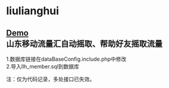liulianghui
======
[Demo](https://www.fsql.net/llh/)<br>
山东移动流量汇自动摇取、帮助好友摇取流量
-------
1.数据库链接在dataBaseConfig.include.php中修改<br>
2.导入llh_member.sql到数据库

注：仅为代码记录，多处接口已失效。
